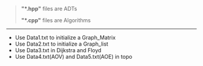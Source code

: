 > **"*.hpp"** files are ADTs
> 
> **"*.cpp"** files are Algorithms

---

- Use Data1.txt to initialize a Graph_Matrix
- Use Data2.txt to initialize a Graph_list
- Use Data3.txt in Dijkstra and Floyd
- Use Data4.txt(AOV) and Data5.txt(AOE) in topo